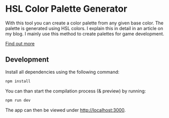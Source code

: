# HSL Color Palette Generator

With this tool you can create a color palette from any given base color. The
palette is generated using HSL colors. I explain this in detail in an article 
on my blog. I mainly use this method to create palettes for game development.

[Find out more](https://aureola.codes)

## Development

Install all dependencies using the following command:

```bash
npm install
```

You can than start the compilation process (& preview) by running:

```bash
npm run dev
```

The app can then be viewed under [http://localhost:3000](http://localhost:3000).